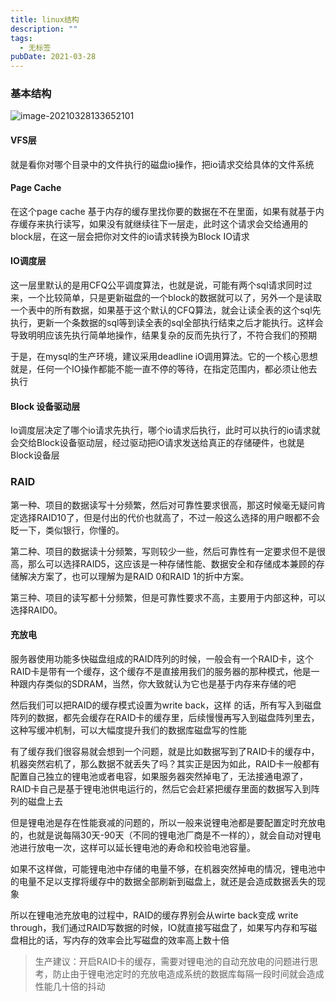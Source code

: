```yaml
---
title: linux结构
description: ""
tags:
  - 无标签
pubDate: 2021-03-28
---
```



### 基本结构



<!-- more -->



![image-20210328133652101](https://gitee.com/flow_disaster/blog-map-bed/raw/master/img/image-20210328133652101.png)



#### VFS层



就是看你对哪个目录中的文件执行的磁盘io操作，把io请求交给具体的文件系统



#### Page Cache



在这个page cache 基于内存的缓存里找你要的数据在不在里面，如果有就基于内存缓存来执行读写，如果没有就继续往下一层走，此时这个请求会交给通用的block层，在这一层会把你对文件的io请求转换为Block IO请求



#### IO调度层



这一层里默认的是用CFQ公平调度算法，也就是说，可能有两个sql请求同时过来，一个比较简单，只是更新磁盘的一个block的数据就可以了，另外一个是读取一个表中的所有数据，如果基于这个默认的CFQ算法，就会让读全表的这个sql先执行，更新一个条数据的sql等到读全表的sql全部执行结束之后才能执行。这样会导致明明应该先执行简单地操作，结果复杂的反而先执行了，不符合我们的预期



于是，在mysql的生产环境，建议采用deadline iO调用算法。它的一个核心思想就是，任何一个IO操作都能不能一直不停的等待，在指定范围内，都必须让他去执行



#### Block 设备驱动层



Io调度层决定了哪个io请求先执行，哪个io请求后执行，此时可以执行的io请求就会交给Block设备驱动层，经过驱动把iO请求发送给真正的存储硬件，也就是Block设备层



### RAID



第一种、项目的数据读写十分频繁，然后对可靠性要求很高，那这时候毫无疑问肯定选择RAID10了，但是付出的代价也就高了，不过一般这么选择的用户眼都不会眨一下，类似银行，你懂的。



第二种、项目的数据读十分频繁，写则较少一些，然后可靠性有一定要求但不是很高，那么可以选择RAID5，这应该是一种存储性能、数据安全和存储成本兼顾的存储解决方案了，也可以理解为是RAID 0和RAID 1的折中方案。



第三种、项目的读写都十分频繁，但是可靠性要求不高，主要用于内部这种，可以选择RAID0。



#### 充放电



服务器使用功能多快磁盘组成的RAID阵列的时候，一般会有一个RAID卡，这个RAID卡是带有一个缓存，这个缓存不是直接用我们的服务器的那种模式，他是一种跟内存类似的SDRAM，当然，你大致就认为它也是基于内存来存储的吧



然后我们可以把RAID的缓存模式设置为write back，这样 的话，所有写入到磁盘阵列的数据，都先会缓存在RAID卡的缓存里，后续慢慢再写入到磁盘阵列里去，这种写缓冲机制，可以大幅度提升我们的数据库磁盘写的性能



有了缓存我们很容易就会想到一个问题，就是比如数据写到了RAID卡的缓存中，机器突然宕机了，那么数据不就丢失了吗？其实正是因为如此，RAID卡一般都有配置自己独立的锂电池或者电容，如果服务器突然掉电了，无法接通电源了，RAID卡自己是基于锂电池供电运行的，然后它会赶紧把缓存里面的数据写入到阵列的磁盘上去



但是锂电池是存在性能衰减的问题的，所以一般来说锂电池都是要配置定时充放电的，也就是说每隔30天-90天（不同的锂电池厂商是不一样的），就会自动对锂电池进行放电一次，这样可以延长锂电池的寿命和校验电池容量。



如果不这样做，可能锂电池中存储的电量不够，在机器突然掉电的情况，锂电池中的电量不足以支撑将缓存中的数据全部刷新到磁盘上，就还是会造成数据丢失的现象



所以在锂电池充放电的过程中，RAID的缓存界别会从wirte back变成 write through，我们通过RAID写数据的时候，IO就直接写磁盘了，如果写内存和写磁盘相比的话，写内存的效率会比写磁盘的效率高上数十倍



> 生产建议：开启RAID卡的缓存，需要对锂电池的自动充放电的问题进行思考，防止由于锂电池定时的充放电造成系统的数据库每隔一段时间就会造成性能几十倍的抖动


